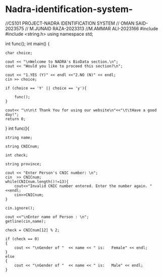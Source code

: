 # Nadra-identification-system-
//CS101 PROJECT-NADRA IDENTIFICATION SYSTEM
// OMAN SAID-2023575
// M.JUNAID RAZA-2023313
//M.AMMAR ALI-2023166
#include <iostream>
#include <string.h>
using namespace std;

int func();
int main()
{
    
	char choice;

    cout << "\nWelcome to NADRA's BioData section.\n";
    cout << "Would you like to proceed this section?\n";

    cout << "1.YES (Y)" << endl <<"2.NO (N)" << endl;
    cin >> choice;

    if (choice == 'Y' || choice == 'y'){
    	
		func();
    }
    
	cout<< "\n\n\t Thank You for using our website\n"<<"\t\tHave a good day!";
	return 0;
}
int func(){
	
	string name;
	
	string CNICnum;
    
	int check;
	
	string province;

	cout << "Enter Person's CNIC number: \n";
	cin  >> CNICnum;
	while(CNICnum.length()!=13){
		cout<<"Invalid CNIC number entered. Enter the number again. "<<endl;
		cin>>CNICnum;
	}
      
    cin.ignore();
    
	cout <<"\nEnter name of Person : \n";
	getline(cin,name);
	
	check = CNICnum[12] % 2;
    
    if (check == 0)                           
	{
		cout << "\nGender of "  << name << " is:   Female" << endl;
	}
	else
	{
		cout << "\nGender of "  << name << " is:   Male" << endl;
	}
